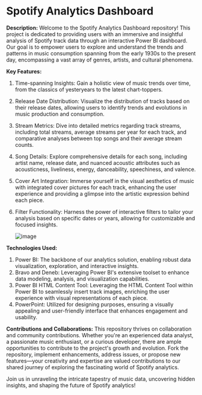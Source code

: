 # Spotify Analytics Dashboard

**Description:**
Welcome to the Spotify Analytics Dashboard repository! This project is dedicated to providing users with an immersive and insightful analysis of Spotify track data through an interactive Power BI dashboard. Our goal is to empower users to explore and understand the trends and patterns in music consumption spanning from the early 1930s to the present day, encompassing a vast array of genres, artists, and cultural phenomena.

**Key Features:**
1. Time-spanning Insights: Gain a holistic view of music trends over time, from the classics of yesteryears to the latest chart-toppers.
2. Release Date Distribution: Visualize the distribution of tracks based on their release dates, allowing users to identify trends and evolutions in music production and consumption.
3. Stream Metrics: Dive into detailed metrics regarding track streams, including total streams, average streams per year for each track, and comparative analyses between top songs and their average stream counts.
4. Song Details: Explore comprehensive details for each song, including artist name, release date, and nuanced acoustic attributes such as acousticness, liveliness, energy, danceability, speechiness, and valence.
5. Cover Art Integration: Immerse yourself in the visual aesthetics of music with integrated cover pictures for each track, enhancing the user experience and providing a glimpse into the artistic expression behind each piece.
6. Filter Functionality: Harness the power of interactive filters to tailor your analysis based on specific dates or years, allowing for customizable and focused insights.
   

   ![image](https://github.com/Krrish2512/Spotify-Analytics-Dashboard/assets/99977228/7d513ab2-9fa8-493d-85b6-f19c5261f16b)


**Technologies Used:**
1. Power BI: The backbone of our analytics solution, enabling robust data visualization, exploration, and interactive insights.
2. Bravo and Deneb: Leveraging Power BI's extensive toolset to enhance data modeling, analysis, and visualization capabilities.
3. Power BI HTML Content Tool: Leveraging the HTML Content Tool within Power BI to seamlessly insert track images, enriching the user experience with visual representations of each piece.
4. PowerPoint: Utilized for designing purposes, ensuring a visually appealing and user-friendly interface that enhances engagement and usability.

**Contributions and Collaborations:**
This repository thrives on collaboration and community contributions. Whether you're an experienced data analyst, a passionate music enthusiast, or a curious developer, there are ample opportunities to contribute to the project's growth and evolution. Fork the repository, implement enhancements, address issues, or propose new features—your creativity and expertise are valued contributions to our shared journey of exploring the fascinating world of Spotify analytics.

Join us in unraveling the intricate tapestry of music data, uncovering hidden insights, and shaping the future of Spotify analytics!



